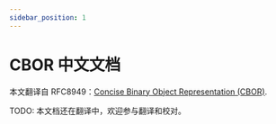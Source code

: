 ```yaml
---
sidebar_position: 1
---
```


# CBOR 中文文档

本文翻译自 RFC8949：[Concise Binary Object Representation (CBOR)](https://datatracker.ietf.org/doc/html/rfc8949).

TODO: 本文档还在翻译中，欢迎参与翻译和校对。